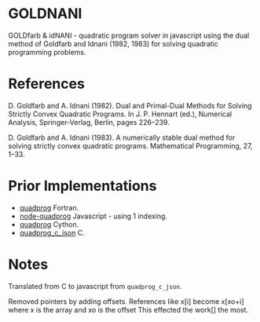 # GOLDNANI

GOLDfarb &amp; idNANI - quadratic program solver in javascript using
the dual method of Goldfarb and Idnani (1982, 1983) for solving
quadratic programming problems.

References
==========

D. Goldfarb and A. Idnani (1982). Dual and Primal-Dual Methods for Solving
Strictly Convex Quadratic Programs. In J. P. Hennart (ed.), Numerical Analysis,
Springer-Verlag, Berlin, pages 226–239.

D. Goldfarb and A. Idnani (1983). A numerically stable dual method for solving
strictly convex quadratic programs. Mathematical Programming, 27, 1–33.

Prior Implementations
=====================
- [quadprog](http://cran.r-project.org/web/packages/quadprog/) Fortran.
- [node-quadprog](https://github.com/albertosantini/node-quadprog) Javascript - using 1 indexing.
- [quadprog](https://github.com/quadprog/quadprog) Cython.
- [quadprog_c_json](https://github.com/cygnyx/quadprog_c_json) C.

Notes
=====
Translated from C to javascript from `quadprog_c_json`.

Removed pointers by adding offsets.
References like x[i] become x[xo+i] where x is the array and xo is the offset
This effected the work[] the most.

